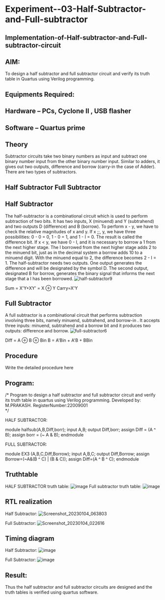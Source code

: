 # Experiment--03-Half-Subtractor-and-Full-subtractor
## Implementation-of-Half-subtractor-and-Full-subtractor-circuit
## AIM:
To design a half subtractor and full subtractor circuit and verify its truth table in Quartus using Verilog programming.

## Equipments Required:
## Hardware – PCs, Cyclone II , USB flasher
## Software – Quartus prime
## Theory
Subtractor circuits take two binary numbers as input and subtract one binary number input from the other binary number input. Similar to adders, it gives out two outputs, difference and borrow (carry-in the case of Adder). There are two types of subtractors.

## Half Subtractor Full Subtractor
## Half Subtractor
The half-subtractor is a combinational circuit which is used to perform subtraction of two bits. It has two inputs, X (minuend) and Y (subtrahend) and two outputs D (difference) and B (borrow). To perform x - y, we have to check the relative magnitudes of x and y. If x ;;, y, we have three possibilities: 0 - 0 = 0, 1 - 0 = 1, and 1 - I = 0. The result is called the difference bit. If x < y, we have 0 - I, and it is necessary to borrow a 1 from the next higher stage. The I borrowed from the next higher stage adds 2 to the minuend bit, just as in the decimal system a borrow adds 10 to a minuend digit. With the minuend equal to 2, the difference becomes 2 - I = 1. The half-subtractor needs two outputs. One output generates the difference and will be designated by the symbol D. The second output, designated B for borrow, generates the binary signal that informs the next stage that a I has been borrowed.
![half-subtractor9](https://user-images.githubusercontent.com/36288975/166112538-58c3bc7c-ee5d-4e6a-ac8d-8e8328efe27a.png)


Sum = X'Y+XY' = X ⊕ Y
Carry=X'Y

## Full Subtractor
A full subtractor is a combinational circuit that performs subtraction involving three bits, namely minuend, subtrahend, and borrow-in . It accepts three inputs: minuend, subtrahend and a borrow bit and it produces two outputs: difference and borrow. 
![full-subtractor6](https://user-images.githubusercontent.com/36288975/166112541-24c68359-3de8-4674-ae22-8272ffc385ed.png)


Diff = A ⊕ B ⊕ Bin B = A'Bin + A'B + BBin

## Procedure



Write the detailed procedure here 


## Program:
/*
Program to design a half subtractor and full subtractor circuit and verify its truth table in quartus using Verilog programming.
Developed by: M.PRAKASH.
RegisterNumber:22009001  
*/


HALF SUBTRACTOR:

module halfsub(A,B,Diff,borr);
input A,B;
output Diff,borr;
assign Diff = (A ^ B);
assign borr = (~ A & B);
endmodule


FULL SUBTRACTOR:

module EX3 (A,B,C,Diff,Borrow);
input A,B,C;
output Diff,Borrow;
assign Borrow=(~A&(B ^ C) | (B & C));
assign Diff=(A ^ B ^ C);
endmodule

## Truthtable
HALF SUBTRACTOR truth table:
![image](https://user-images.githubusercontent.com/118350045/210563714-2902033f-f97e-4aab-8a35-30c3aace70b1.png)
Full subtractor truth table:
![image](https://user-images.githubusercontent.com/118350045/210565499-25f725bd-595f-40cf-be2f-e8a1001efee5.png)



##  RTL realization

Half Subtractor:
![Screenshot_20230104_063803](https://user-images.githubusercontent.com/118350045/210565968-4b996478-ce1a-4007-a348-a3967eabc7c1.png)

Full Subtractor:
![Screenshot_20230104_022616](https://user-images.githubusercontent.com/118350045/210566231-bb830fe7-5be1-40fb-8b0e-8fc224c80770.png)



## Timing diagram 
Half Subtractor:
![image](https://user-images.githubusercontent.com/118350045/210566492-93785771-38fe-4e3a-a012-b9dba5277fa7.png)

Full Subtractor:
![image](https://user-images.githubusercontent.com/118350045/210566903-89c55bd5-b357-47b7-ad2f-3d0408418a26.png)


## Result:
Thus the half subtractor and full subtractor circuits are designed and the truth tables is verified using quartus software.
